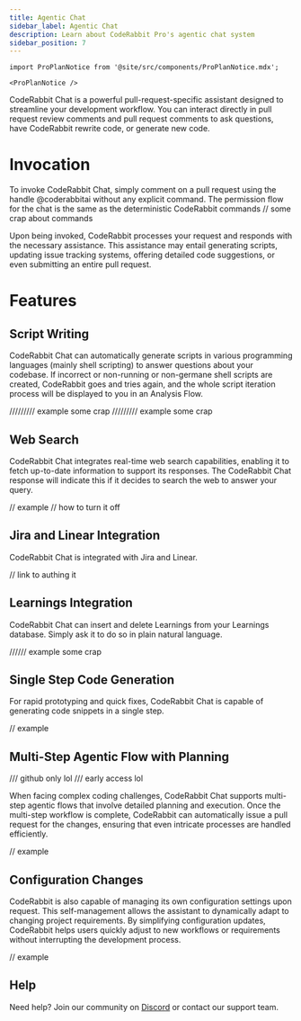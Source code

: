 ```yaml
---
title: Agentic Chat
sidebar_label: Agentic Chat
description: Learn about CodeRabbit Pro's agentic chat system
sidebar_position: 7
---
```


```mdx-code-block
import ProPlanNotice from '@site/src/components/ProPlanNotice.mdx';

<ProPlanNotice />
```

CodeRabbit Chat is a powerful pull-request-specific assistant designed to streamline your development workflow. You can interact directly in pull request review comments and pull request comments to ask questions, have CodeRabbit rewrite code, or generate new code.

# Invocation

To invoke CodeRabbit Chat, simply comment on a pull request using the handle @coderabbitai without any explicit command. The permission flow for the chat is the same as the deterministic CodeRabbit commands // some crap about commands

Upon being invoked, CodeRabbit processes your request and responds with the necessary assistance. This assistance may entail generating scripts, updating issue tracking systems, offering detailed code suggestions, or even submitting an entire pull request.

# Features

## Script Writing

CodeRabbit Chat can automatically generate scripts in various programming languages (mainly shell scripting) to answer questions about your codebase. If incorrect or non-running or non-germane shell scripts are created, CodeRabbit goes and tries again, and the whole script iteration process will be displayed to you in an Analysis Flow.

///////// example some crap
///////// example some crap

## Web Search

CodeRabbit Chat integrates real-time web search capabilities, enabling it to fetch up-to-date information to support its responses. The CodeRabbit Chat response will indicate this if it decides to search the web to answer your query.

// example
// how to turn it off

## Jira and Linear Integration

CodeRabbit Chat is integrated with Jira and Linear.

// link to authing it

## Learnings Integration

CodeRabbit Chat can insert and delete Learnings from your Learnings database. Simply ask it to do so in plain natural language.

////// example some crap

## Single Step Code Generation

For rapid prototyping and quick fixes, CodeRabbit Chat is capable of generating code snippets in a single step.

// example

## Multi-Step Agentic Flow with Planning

/// github only lol
/// early access lol

When facing complex coding challenges, CodeRabbit Chat supports multi-step agentic flows that involve detailed planning and execution. Once the multi-step workflow is complete, CodeRabbit can automatically issue a pull request for the changes, ensuring that even intricate processes are handled efficiently.

// example

## Configuration Changes

CodeRabbit is also capable of managing its own configuration settings upon request. This self-management allows the assistant to dynamically adapt to changing project requirements. By simplifying configuration updates, CodeRabbit helps users quickly adjust to new workflows or requirements without interrupting the development process.

// example

## Help

Need help? Join our community on [Discord](https://discord.gg/coderabbit) or contact our support team.
